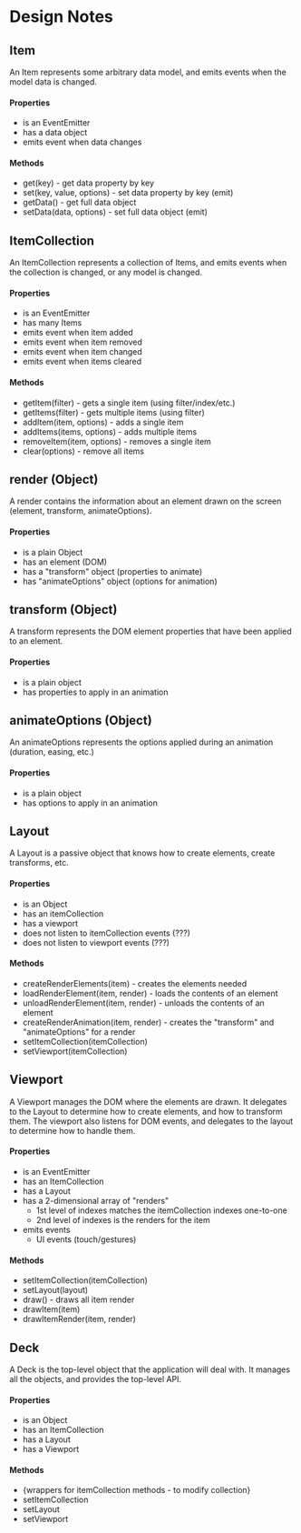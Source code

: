 # Design Notes

## Item

An Item represents some arbitrary data model, and emits events when the
model data is changed.

#### Properties
- is an EventEmitter
- has a data object
- emits event when data changes

#### Methods
- get(key) - get data property by key
- set(key, value, options) - set data property by key (emit)
- getData() - get full data object
- setData(data, options) - set full data object (emit)

## ItemCollection

An ItemCollection represents a collection of Items, and emits events
when the collection is changed, or any model is changed.

#### Properties
- is an EventEmitter
- has many Items
- emits event when item added
- emits event when item removed
- emits event when item changed
- emits event when items cleared

#### Methods
- getItem(filter) - gets a single item (using filter/index/etc.)
- getItems(filter) - gets multiple items (using filter)
- addItem(item, options) - adds a single item
- addItems(items, options) - adds multiple items
- removeItem(item, options) - removes a single item
- clear(options) - remove all items

## render (Object)

A render contains the information about an element drawn on the screen
(element, transform, animateOptions).

#### Properties
- is a plain Object
- has an element (DOM)
- has a "transform" object (properties to animate)
- has "animateOptions" object (options for animation)

## transform (Object)

A transform represents the DOM element properties that have been applied to an
element.

#### Properties
- is a plain object
- has properties to apply in an animation

## animateOptions (Object)

An animateOptions represents the options applied during an animation
(duration, easing, etc.)

#### Properties
- is a plain object
- has options to apply in an animation

## Layout

A Layout is a passive object that knows how to create elements, create
transforms, etc.

#### Properties
- is an Object
- has an itemCollection
- has a viewport
- does not listen to itemCollection events (???)
- does not listen to viewport events (???)

#### Methods
- createRenderElements(item) - creates the elements needed
- loadRenderElement(item, render) - loads the contents of an element
- unloadRenderElement(item, render)  - unloads the contents of an element
- createRenderAnimation(item, render) - creates the "transform" and
  "animateOptions" for a render
- setItemCollection(itemCollection)
- setViewport(itemCollection)

## Viewport

A Viewport manages the DOM where the elements are drawn.  It delegates
to the Layout to determine how to create elements, and how to transform
them.  The viewport also listens for DOM events, and delegates to the
layout to determine how to handle them.

#### Properties
- is an EventEmitter
- has an ItemCollection
- has a Layout
- has a 2-dimensional array of "renders"
  - 1st level of indexes matches the itemCollection indexes one-to-one
  - 2nd level of indexes is the renders for the item
- emits events
  - UI events (touch/gestures)

#### Methods
- setItemCollection(itemCollection)
- setLayout(layout)
- draw() - draws all item render
- drawItem(item)
- drawItemRender(item, render)

## Deck

A Deck is the top-level object that the application will deal with.  It
manages all the objects, and provides the top-level API.

#### Properties
- is an Object
- has an ItemCollection
- has a Layout
- has a Viewport

#### Methods
- {wrappers for itemCollection methods - to modify collection}
- setItemCollection
- setLayout
- setViewport
